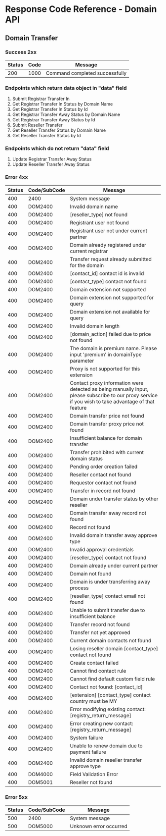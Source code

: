 # Response Code Reference - Domain API

## Domain Transfer
### Success 2xx 

| Status | Code | Message                        |
| ------ | ---- | ------------------------------ |
| 200    | 1000 | Command completed successfully |

### Endpoints which return data object in "data" field 
1. Submit Registrar Transfer In 
2. Get Registrar Transfer In Status by Domain Name 
3. Get Registrar Transfer In Status by Id 
4. Get Registrar Transfer Away Status by Domain Name 
5. Get Registrar Transfer Away Status by Id 
6. Submit Reseller Transfer 
7. Get Reseller Transfer Status by Domain Name 
8. Get Reseller Transfer Status by Id 

### Endpoints which do not return "data" field 
1. Update Registrar Transfer Away Status 
2. Update Reseller Transfer Away Status 

### Error 4xx 
| Status | Code/SubCode | Message                                                                                                                                              |
| ------ | ------------ | ---------------------------------------------------------------------------------------------------------------------------------------------------- |
| 400    | 2400         | System message                                                                                                                                       |
| 400    | DOM2400      | Invalid domain name                                                                                                                                  |
| 400    | DOM2400      | [reseller_type] not found                                                                                                                            |
| 400    | DOM2400      | Registrant user not found                                                                                                                            |
| 400    | DOM2400      | Registrant user not under current partner                                                                                                            |
| 400    | DOM2400      | Domain already registered under current registrar                                                                                                    |
| 400    | DOM2400      | Transfer request already submitted for the domain                                                                                                    |
| 400    | DOM2400      | [contact_id] contact id is invalid                                                                                                                   |
| 400    | DOM2400      | [contact_type] contact not found                                                                                                                     |
| 400    | DOM2400      | Domain extension not supported                                                                                                                       |
| 400    | DOM2400      | Domain extension not supported for query                                                                                                             |
| 400    | DOM2400      | Domain extension not available for query                                                                                                             |
| 400    | DOM2400      | Invalid domain length                                                                                                                                |
| 400    | DOM2400      | [domain_action] failed due to price not found                                                                                                        |
| 400    | DOM2400      | The domain is premium name. Please input 'premium' in domainType parameter                                                                           |
| 400    | DOM2400      | Proxy is not supported for this extension                                                                                                            |
| 400    | DOM2400      | Contact proxy information were detected as being manually input, please subscribe to our proxy service if you wish to take advantage of that feature |
| 400    | DOM2400      | Domain transfer price not found                                                                                                                      |
| 400    | DOM2400      | Domain transfer proxy price not found                                                                                                                |
| 400    | DOM2400      | Insufficient balance for domain transfer                                                                                                             |
| 400    | DOM2400      | Transfer prohibited with current domain status                                                                                                       |
| 400    | DOM2400      | Pending order creation failed                                                                                                                        |
| 400    | DOM2400      | Reseller contact not found                                                                                                                           |
| 400    | DOM2400      | Requestor contact not found                                                                                                                          |
| 400    | DOM2400      | Transfer in record not found                                                                                                                         |
| 400    | DOM2400      | Domain under transfer status by other reseller                                                                                                       |
| 400    | DOM2400      | Domain transfer away record not found                                                                                                                |
| 400    | DOM2400      | Record not found                                                                                                                                     |
| 400    | DOM2400      | Invalid domain transfer away approve type                                                                                                            |
| 400    | DOM2400      | Invalid approval credentials                                                                                                                         |
| 400    | DOM2400      | [reseller_type] contact not found                                                                                                                    |
| 400    | DOM2400      | Domain already under current partner                                                                                                                 |
| 400    | DOM2400      | Domain not found                                                                                                                                     |
| 400    | DOM2400      | Domain is under transferring away process                                                                                                            |
| 400    | DOM2400      | [reseller_type] contact email not found                                                                                                              |
| 400    | DOM2400      | Unable to submit transfer due to insufficient balance                                                                                                |
| 400    | DOM2400      | Transfer record not found                                                                                                                            |
| 400    | DOM2400      | Transfer not yet approved                                                                                                                            |
| 400    | DOM2400      | Current domain contacts not found                                                                                                                    |
| 400    | DOM2400      | Losing reseller domain [contact_type] contact not found                                                                                              |
| 400    | DOM2400      | Create contact failed                                                                                                                                |
| 400    | DOM2400      | Cannot find contact rule                                                                                                                             |
| 400    | DOM2400      | Cannot find default custom field rule                                                                                                                |
| 400    | DOM2400      | Contact not found: [contact_id]                                                                                                                      |
| 400    | DOM2400      | [extension] [contact_type] contact country must be MY                                                                                                |
| 400    | DOM2400      | Error modifying existing contact: [registry_return_message]                                                                                          |
| 400    | DOM2400      | Error creating new contact: [registry_return_message]                                                                                                |
| 400    | DOM2400      | System failure                                                                                                                                       |
| 400    | DOM2400      | Unable to renew domain due to payment failure                                                                                                        |
| 400    | DOM2400      | Invalid domain reseller transfer approve type                                                                                                        |
| 400    | DOM4000      | Field Validation Error                                                                                                                               |
| 400    | DOM5001      | Reseller not found                                                                                                                                   |





### Error 5xx 
| Status | Code/SubCode | Message                |
| ------ | ------------ | ---------------------- |
| 500    | 2400         | System message         |
| 500    | DOM5000      | Unknown error occurred |

 